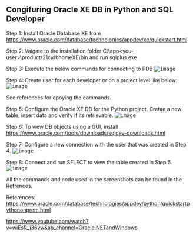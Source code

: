## Congifuring Oracle XE DB in Python and SQL Developer

Step 1: Install Oracle Database XE from https://www.oracle.com/database/technologies/appdev/xe/quickstart.html

Step 2: Vaigate to the installation folder C:\app\<you-user>\product\21c\dbhomeXE\bin and run sqlplus.exe

Step 3: Execute the below commands for connecting to PDB
<kbd>![image](https://user-images.githubusercontent.com/64169078/144718895-b6849a80-5bb0-4190-910e-da0e21095a06.png)

Step 4: Create user for each developer or on a project level like below:
<kbd>![image](https://user-images.githubusercontent.com/64169078/144719061-6f982819-bf2b-4f6c-b9ce-8290c1129030.png)

See references for cpoying the commands.

Step 5: Configure the Oracle XE DB for the Python project. Cretae a new table, insert data and verify if its retrievable.
<kbd>![image](https://user-images.githubusercontent.com/64169078/144719108-e080a0c4-6897-4783-ae4a-477592591ab7.png)

Step 6: To view DB objects using a GUI, install https://www.oracle.com/tools/downloads/sqldev-downloads.html

Step 7: Configure a new connection with the user that was created in Step 4. 
<kbd>![image](https://user-images.githubusercontent.com/64169078/144719755-42c4e4fe-7d5d-42c5-a07c-cfeaacc64fe3.png)

Step 8: Connect and run SELECT to view the table created in Step 5.
<kbd>![image](https://user-images.githubusercontent.com/64169078/144719809-4f126f20-5def-41bc-a673-d680f314849d.png)

All the commands and code used in the screenshots can be found in the Refrences.

References:
https://www.oracle.com/database/technologies/appdev/python/quickstartpythononprem.html
  
https://www.youtube.com/watch?v=wiEsR_j36yw&ab_channel=Oracle.NETandWindows
